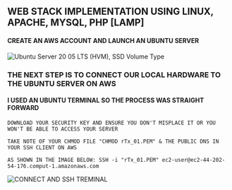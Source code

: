 ## WEB STACK IMPLEMENTATION USING LINUX, APACHE, MYSQL, PHP [LAMP]

#### CREATE AN AWS ACCOUNT AND LAUNCH AN UBUNTU SERVER

![Ubuntu Server 20 05 LTS (HVM), SSD Volume Type](https://user-images.githubusercontent.com/111234300/185796799-12c132ee-bab1-4cd6-aece-e1542e397598.png)

### THE NEXT STEP IS TO CONNECT OUR LOCAL HARDWARE TO THE UBUNTU SERVER ON AWS

#### I USED AN UBUNTU TERMINAL SO THE PROCESS WAS STRAIGHT FORWARD

``` 
DOWNLOAD YOUR SECURITY KEY AND ENSURE YOU DON'T MISPLACE IT OR YOU WON'T BE ABLE TO ACCESS YOUR SERVER

TAKE NOTE OF YOUR CHMOD FILE "CHMOD rTx_01.PEM" & THE PUBLIC DNS IN YOUR SSH CLIENT ON AWS

AS SHOWN IN THE IMAGE BELOW: SSH -i "rTx_01.PEM" ec2-user@ec2-44-202-54-176.comput-1.amazonaws.com

 ```
![CONNECT AND SSH TREMINAL](https://user-images.githubusercontent.com/111234300/185797211-ef8f9022-c404-4800-b56e-b005c12a07c0.png)






